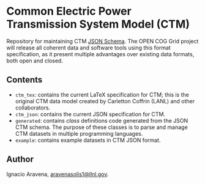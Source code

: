 # Common Electric Power Transmission System Model (CTM)

Repository for maintaining CTM [JSON Schema](https://json-schema.org/). The OPEN COG Grid project
will release all coherent data and software tools using this format specification, as it present
multiple advantages over existing data formats, both open and closed.

## Contents

* `ctm_tex`: contains the current LaTeX specification for CTM; this is the original CTM data model
  created by Carletton Coffrin (LANL) and other collaborators.
* `ctm_json`: contains the current JSON specification for CTM.
* `generated`: contains *class* definitions code generated from the JSON CTM schema. The purpose of
  these classes is to parse and manage CTM datasets in multiple programming languages.
* `example`: contains example datasets in CTM JSON format.

## Author
Ignacio Aravena, aravenasolis1@llnl.gov.
